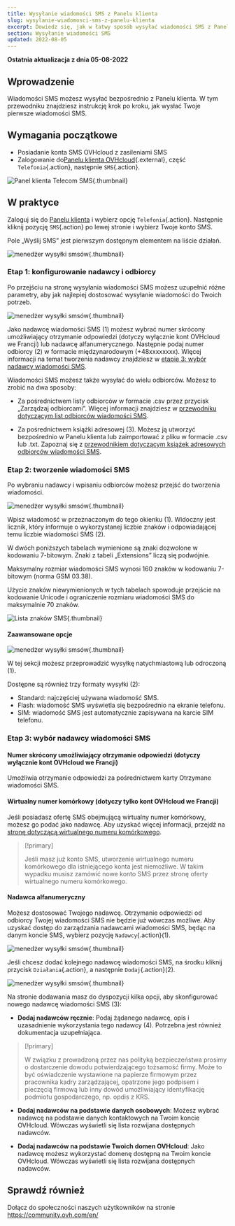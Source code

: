 ```yaml
---
title: Wysyłanie wiadomości SMS z Panelu klienta
slug: wysylanie-wiadomosci-sms-z-panelu-klienta
excerpt: Dowiedz się, jak w łatwy sposób wysyłać wiadomości SMS z Panelu klienta OVHcloud
section: Wysyłanie wiadomości SMS
updated: 2022-08-05
---
```


**Ostatnia aktualizacja z dnia 05-08-2022**

## Wprowadzenie

Wiadomości SMS możesz wysyłać bezpośrednio z Panelu klienta. W tym przewodniku znajdziesz instrukcję krok po kroku, jak wysłać Twoje pierwsze wiadomości SMS.

## Wymagania początkowe

- Posiadanie konta SMS OVHcloud z zasileniami SMS
- Zalogowanie do[Panelu klienta OVHcloud](https://www.ovh.com/auth/?action=gotomanager&from=https://www.ovh.pl/&ovhSubsidiary=pl){.external}, część `Telefonia`{.action}, następnie `SMS`{.action}.

![Panel klienta Telecom SMS](https://raw.githubusercontent.com/ovh/docs/master/templates/control-panel/product-selection/telecom/tpl-telecom-03-en-sms.png){.thumbnail}

## W praktyce

Zaloguj się do [Panelu klienta](https://www.ovh.com/auth/?action=gotomanager&from=https://www.ovh.pl/&ovhSubsidiary=pl) i wybierz opcję `Telefonia`{.action}. Następnie kliknij pozycję `SMS`{.action} po lewej stronie i wybierz Twoje konto SMS.

Pole „Wyślij SMS” jest pierwszym dostępnym elementem na liście działań.

![menedżer wysyłki smsów](images/sms-send-control-panel01E.png){.thumbnail}

### Etap 1: konfigurowanie nadawcy i odbiorcy

Po przejściu na stronę wysyłania wiadomości SMS możesz uzupełnić różne parametry, aby jak najlepiej dostosować wysyłanie wiadomości do Twoich potrzeb.

![menedżer wysyłki smsów](images/sms-send-control-panel02E.png){.thumbnail}

Jako nadawcę wiadomości SMS (1) możesz wybrać numer skrócony umożliwiający otrzymanie odpowiedzi (dotyczy wyłącznie kont OVHcloud we Francji) lub nadawcę alfanumerycznego.
Następnie podaj numer odbiorcy (2) w formacie międzynarodowym (+48xxxxxxxx).
Więcej informacji na temat tworzenia nadawcy znajdziesz w [etapie 3: wybór nadawcy wiadomości SMS](./#etap-3-wybor-nadawcy-wiadomosci-sms).

Wiadomości SMS możesz także wysyłać do wielu odbiorców. Możesz to zrobić na dwa sposoby:

- Za pośrednictwem listy odbiorców w formacie .csv przez przycisk „Zarządzaj odbiorcami”.
Więcej informacji znajdziesz w [przewodniku dotyczącym list odbiorców wiadomości SMS](../lista-odbiorcow-sms/).

- Za pośrednictwem książki adresowej (3). Możesz ją utworzyć bezpośrednio w Panelu klienta lub zaimportować z pliku w formacie .csv lub .txt.
Zapoznaj się z [przewodnikiem dotyczącym książek adresowych odbiorców wiadomości SMS](../zarzadzanie-ksiazkami-adresowymi-sms/).

### Etap 2: tworzenie wiadomości SMS

Po wybraniu nadawcy i wpisaniu odbiorców możesz przejść do tworzenia wiadomości.

![menedżer wysyłki smsów](images/sms-send-control-panel03E.png){.thumbnail}

Wpisz wiadomość w przeznaczonym do tego okienku (1). Widoczny jest licznik, który informuje o wykorzystanej liczbie znaków i odpowiadającej temu liczbie wiadomości SMS (2).

W dwóch poniższych tabelach wymienione są znaki dozwolone w kodowaniu 7-bitowym. Znaki z tabeli „Extensions” liczą się podwójnie. 

Maksymalny rozmiar wiadomości SMS wynosi 160 znaków w kodowaniu 7-bitowym (norma GSM 03.38).

Użycie znaków niewymienionych w tych tabelach spowoduje przejście na kodowanie Unicode i ograniczenie rozmiaru wiadomości SMS do maksymalnie 70 znaków.

![Lista znaków SMS](images/smsauthorizedcharacters.png){.thumbnail}

#### Zaawansowane opcje

![menedżer wysyłki smsów](images/sms-send-control-panel-advanced.png){.thumbnail}

W tej sekcji możesz przeprowadzić wysyłkę natychmiastową lub odroczoną (1).

Dostępne są również trzy formaty wysyłki (2):

- Standard: najczęściej używana wiadomość SMS.
- Flash: wiadomość SMS wyświetla się bezpośrednio na ekranie telefonu.
- SIM: wiadomość SMS jest automatycznie zapisywana na karcie SIM telefonu.

### Etap 3: wybór nadawcy wiadomości SMS

#### Numer skrócony umożliwiający otrzymanie odpowiedzi (dotyczy wyłącznie kont OVHcloud we Francji)

Umożliwia otrzymanie odpowiedzi za pośrednictwem karty Otrzymane wiadomości SMS.

#### Wirtualny numer komórkowy (dotyczy tylko kont OVHcloud we Francji)

Jeśli posiadasz ofertę SMS obejmującą wirtualny numer komórkowy, możesz go podać jako nadawcę. Aby uzyskać więcej informacji, przejdź na [stronę dotyczącą wirtualnego numeru komórkowego](https://www.ovhtelecom.fr/sms/reponse/numeros-virtuels.xml).

> [!primary]
>
>Jeśli masz już konto SMS, utworzenie wirtualnego numeru komórkowego dla istniejącego konta jest niemożliwe. W takim wypadku musisz zamówić nowe konto SMS przez stronę oferty wirtualnego numeru komórkowego.
>

#### Nadawca alfanumeryczny

Możesz dostosować Twojego nadawcę. Otrzymanie odpowiedzi od odbiorcy Twojej wiadomości SMS nie będzie już wówczas możliwe. Aby uzyskać dostęp do zarządzania nadawcami wiadomości SMS, będąc na danym koncie SMS, wybierz pozycję `Nadawcy`{.action}(1).

![menedżer wysyłki smsów](images/sms-send-control-panel04E.png){.thumbnail}

Jeśli chcesz dodać kolejnego nadawcę wiadomości SMS, na środku kliknij przycisk `Działania`{.action}, a następnie `Dodaj`{.action}(2).

![menedżer wysyłki smsów](images/sms-send-control-panel05E.png){.thumbnail}

Na stronie dodawania masz do dyspozycji kilka opcji, aby skonfigurować nowego nadawcę wiadomości SMS (3):

- **Dodaj nadawców ręcznie**: Podaj żądanego nadawcę, opis i uzasadnienie wykorzystania tego nadawcy (4). Potrzebna jest również dokumentacja uzupełniająca.

> [!primary]
>
> W związku z prowadzoną przez nas polityką bezpieczeństwa prosimy o dostarczenie dowodu potwierdzającego tożsamość firmy. Może to być oświadczenie wystawione na papierze firmowym przez pracownika kadry zarządzającej, opatrzone jego podpisem i pieczęcią firmową lub inny dowód umożliwiający identyfikację podmiotu gospodarczego, np. opdis z KRS.
>

- **Dodaj nadawców na podstawie danych osobowych**: Możesz wybrać nadawcę na podstawie danych kontaktowych na Twoim koncie OVHcloud. Wówczas wyświetli się lista rozwijana dostępnych nadawców.

- **Dodaj nadawców na podstawie Twoich domen OVHcloud**: Jako nadawcę możesz wykorzystać domenę dostępną na Twoim koncie OVHcloud. Wówczas wyświetli się lista rozwijana dostępnych nadawców.

## Sprawdź również

Dołącz do społeczności naszych użytkowników na stronie <https://community.ovh.com/en/>

